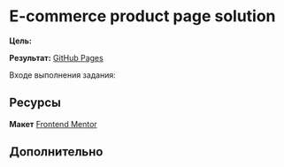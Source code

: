 # E-commerce product page solution

**Цель:**

**Результат:** [GitHub Pages](https://ekaterina-shch.github.io/ecommerce-product-page-main/)

Входе выполнения задания:

## Ресурсы

**Макет** [Frontend Mentor](https://www.frontendmentor.io/challenges/ecommerce-product-page-UPsZ9MJp6)

## Дополнительно
